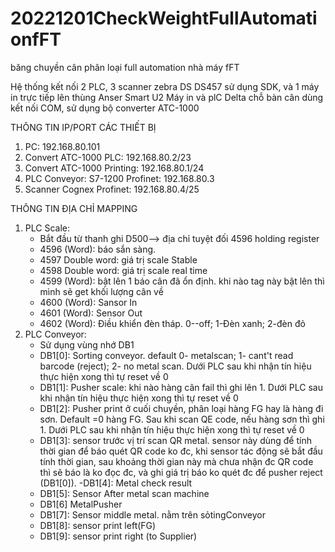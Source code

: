 # 20221201CheckWeightFullAutomationfFT
băng chuyền cân phân loại full automation nhà máy fFT

Hệ thống kết nối 2 PLC, 3 scanner zebra DS DS457 sử dụng SDK, và 1 máy in trực tiếp lên thùng Anser Smart U2
Máy in và plC Delta chỗ bàn cân dùng kết nối COM, sử dụng bộ converter ATC-1000

THÔNG TIN IP/PORT CÁC THIẾT BỊ
1. PC: 192.168.80.101 
2. Convert ATC-1000 PLC: 192.168.80.2/23
3. Convert ATC-1000 Printing: 192.168.80.1/24
4. PLC Conveyor: S7-1200 Profinet: 192.168.80.3
5. Scanner Cognex Profinet: 192.168.80.4/25

THÔNG TIN ĐỊA CHỈ MAPPING
1. PLC Scale:
    - Bắt đầu từ thanh ghi D500--> địa chỉ tuyệt đối 4596 holding register
    - 4596 (Word): báo sắn sàng.
    - 4597 Double word: giá trị scale Stable
    - 4598 Double word: giá trị scale real time
    - 4599 (Word): bật lên 1 báo cân đã ổn định. khi nào tag này bật lên thì mình sẽ get khối lượng cân về
    - 4600 (Word): Sansor In
    - 4601 (Word): Sensor Out
    - 4602 (Word): Điều khiển đèn tháp. 0--off; 1-Đèn xanh; 2-đèn đỏ
2. PLC Conveyor:
    - Sử dụng vùng nhớ DB1
    - DB1[0]: Sorting conveyor. default 0- metalscan; 1- cant't read barcode (reject); 2- no metal scan. Dưới PLC sau khi nhận tín hiệu thực hiện xong thì tự reset về 0
    - DB1[1]: Pusher scale: khi nào hàng cân fail thì ghi lên 1. Dưới PLC sau khi nhận tín hiệu thực hiện xong thì tự reset về 0
    - DB1[2]: Pusher print ở cuối chuyền, phân loại hàng FG hay là hàng đi sơn. Default =0 hàng FG. Sau khi scan QE code, nếu hàng sơn thì ghi 1. Dưới PLC sau khi nhận tín hiệu thực hiện xong thì tự reset về 0
    - DB1[3]: sensor trước vị trí scan QR metal. sensor này dùng để tính thời gian để báo quét QR code ko đc, khi sensor tác động sẽ bắt đầu tính thời gian, sau khoảng thời gian này mà chưa nhận đc QR code thì sẽ báo là ko đọc đc, và ghi giá trị báo ko quét đc để pusher reject (DB1[0]).
    -DB1[4]: Metal check result
    - DB1[5]: Sensor After metal scan machine
    - DB1[6] MetalPusher
    - DB1[7]: Sensor middle metal. nằm trên sỏtingConveyor
    - DB1[8]: sensor print left(FG)
    - DB1[9]: sensor print right (to Supplier)
